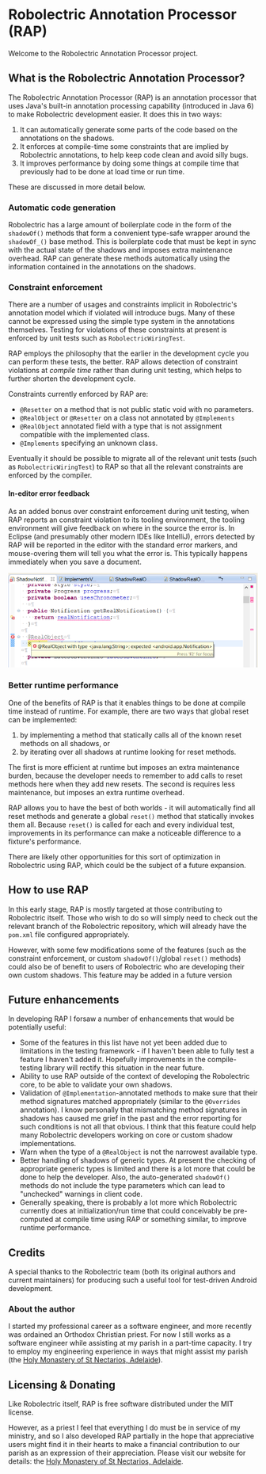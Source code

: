 # Robolectric Annotation Processor (RAP)

Welcome to the Robolectric Annotation Processor project.

## What is the Robolectric Annotation Processor?

The Robolectric Annotation Processor (RAP) is an annotation processor that uses Java's built-in annotation processing capability (introduced in Java 6) to make Robolectric development easier. It does this in two ways:

1. It can automatically generate some parts of the code based on the annotations on the shadows.
2. It enforces at compile-time some constraints that are implied by Robolectric annotations, to help keep code clean and avoid silly bugs.
3. It improves performance by doing some things at compile time that previously had to be done at load time or run time.

These are discussed in more detail below.

### Automatic code generation

Robolectric has a large amount of boilerplate code in the form of the <code>shadowOf()</code> methods that form a convenient type-safe wrapper around the <code>shadowOf\_()</code> base method. This is boilerplate code that must be kept in sync with the actual state of the shadows and imposes extra maintenance overhead. RAP can generate these methods automatically using the information contained in the annotations on the shadows.

### Constraint enforcement

There are a number of usages and constraints implicit in Robolectric's annotation model which if violated will introduce bugs. Many of these cannot be expressed using the simple type system in the annotations themselves. Testing for violations of these constraints at present is enforced by unit tests such as `RobolectricWiringTest`.

RAP employs the philosophy that the earlier in the development cycle you can perform these tests, the better. RAP allows detection of constraint violations at _compile time_ rather than during unit testing, which helps to further shorten the development cycle.

Constraints currently enforced by RAP are:

- <code>@Resetter</code> on a method that is not public static void with no parameters.
- <code>@RealObject</code> or <code>@Resetter</code> on a class not annotated by <code>@Implements</code>
- <code>@RealObject</code> annotated field with a type that is not assignment compatible with the implemented class.
- <code>@Implements</code> specifying an unknown class.

Eventually it should be possible to migrate all of the relevant unit tests (such as `RobolectricWiringTest`) to RAP so that all the relevant constraints are enforced by the compiler.

#### In-editor error feedback

As an added bonus over constraint enforcement during unit testing, when RAP reports an constraint violation to its tooling environment, the tooling environment will give feedback on where in the source the error is. In Eclipse (and presumably other modern IDEs like IntelliJ), errors detected by RAP will be reported in the editor with the standard error markers, and mouse-overing them will tell you what the error is. This typically happens immediately when you save a document.

![Example RealObject constraint violation](images/RealObject-error.png)

### Better runtime performance

One of the benefits of RAP is that it enables things to be done at compile time instead of runtime. For example, there are two ways that global reset can be implemented:

1. by implementing a method that statically calls all of the known reset methods on all shadows, or
2. by iterating over all shadows at runtime looking for reset methods.

The first is more efficient at runtime but imposes an extra maintenance burden, because the developer needs to remember to add calls to reset methods here when they add new resets. The second is requires less maintenance, but imposes an extra runtime overhead.

RAP allows you to have the best of both worlds - it will automatically find all reset methods and generate a global <code>reset()</code> method that statically invokes them all. Because <code>reset()</code> is called for each and every individual test, improvements in its performance can make a noticeable difference to a fixture's performance.

There are likely other opportunities for this sort of optimization in Robolectric using RAP, which could be the subject of a future expansion.

## How to use RAP

In this early stage, RAP is mostly targeted at those contributing to Robolectric itself. Those who wish to do so will simply need to check out the relevant branch of the Robolectric repository, which will already have the <code>pom.xml</code> file configured appropriately.

However, with some few modifications some of the features (such as the constraint enforcement, or custom <code>shadowOf()</code>/global <code>reset()</code> methods) could also be of benefit to users of Robolectric who are developing their own custom shadows. This feature may be added in a future version

## Future enhancements

In developing RAP I forsaw a number of enhancements that would be potentially useful:

- Some of the features in this list have not yet been added due to limitations in the testing framework - if I haven't been able to fully test a feature I haven't added it. Hopefully improvements in the compile-testing library will rectify this situation in the near future.
- Ability to use RAP outside of the context of developing the Robolectric core, to be able to validate your own shadows.
- Validation of <code>@Implementation</code>-annotated methods to make sure that their method signatures matched appropriately (similar to the <code>@Overrides</code> annotation). I know personally that mismatching method signatures in shadows has caused me grief in the past and the error reporting for such conditions is not all that obvious. I think that this feature could help many Robolectric developers working on core or custom shadow implementations.
- Warn when the type of a <code>@RealObject</code> is not the narrowest available type.
- Better handling of shadows of generic types. At present the checking of appropriate generic types is limited and there is a lot more that could be done to help the developer. Also, the auto-generated <code>shadowOf()</code> methods do not include the type parameters which can lead to "unchecked" warnings in client code.
- Generally speaking, there is probably a lot more which Robolectric currently does at initialization/run time that could conceivably be pre-computed at compile time using RAP or something similar, to improve runtime performance.

## Credits

A special thanks to the Robolectric team (both its original authors and current maintainers) for producing such a useful tool for test-driven Android development.

### About the author

I started my professional career as a software engineer, and more recently was ordained an Orthodox Christian priest. For now I still works as a software engineer while assisting at my parish in a part-time capacity. I try to employ my engineering experience in ways that might assist my parish (the [Holy Monastery of St Nectarios, Adelaide](http://www.stnectarios.org.au/)).

## Licensing & Donating

Like Robolectric itself, RAP is free software distributed under the MIT license.

However, as a priest I feel that everything I do must be in service of my ministry, and so I also developed RAP partially in the hope that appreciative users might find it in their hearts to make a financial contribution to our parish as an expression of their appreciation. Please visit our website for details: the [Holy Monastery of St Nectarios, Adelaide](http://www.stnectarios.org.au).

